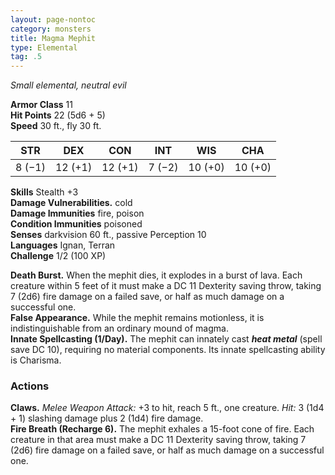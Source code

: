 ```yaml
---
layout: page-nontoc
category: monsters
title: Magma Mephit
type: Elemental
tag: .5
---
```

_Small elemental, neutral evil_

**Armor Class** 11    
**Hit Points** 22 (5d6 + 5)    
**Speed** 30 ft., fly 30 ft. 

| STR     | DEX     | CON     | INT     | WIS     | CHA     |
|---------|---------|---------|---------|---------|---------|
| 8 (−1)  | 12 (+1) | 12 (+1) | 7 (−2)  | 10 (+0) | 10 (+0) |

**Skills** Stealth +3    
**Damage Vulnerabilities.** cold    
**Damage Immunities** fire, poison    
**Condition Immunities** poisoned    
**Senses** darkvision 60 ft., passive Perception 10    
**Languages** Ignan, Terran    
**Challenge** 1/2 (100 XP) 

**Death Burst.** When the mephit dies, it explodes in a burst of lava. Each creature within 5 feet of it must make a DC 11 Dexterity saving throw, taking 7 (2d6) fire damage on a failed save, or half as much damage on a successful one.    
**False Appearance.** While the mephit remains motionless, it is indistinguishable from an ordinary mound of magma.    
**Innate Spellcasting (1/Day).** The mephit can innately cast **_heat metal_** (spell save DC 10), requiring no material components. Its innate spellcasting ability is Charisma. 

### Actions    
**Claws.** _Melee Weapon Attack:_ +3 to hit, reach 5 ft., one creature. _Hit:_ 3 (1d4 + 1) slashing damage plus 2 (1d4) fire damage.    
**Fire Breath (Recharge 6).** The mephit exhales a 15-foot cone of fire. Each creature in that area must make a DC 11 Dexterity saving throw, taking 7 (2d6) fire damage on a failed save, or half as much damage on a successful one.
